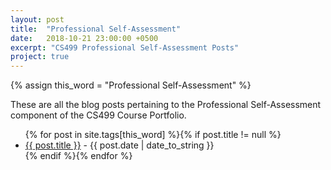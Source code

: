 ```yaml
---
layout: post
title:  "Professional Self-Assessment"
date:   2018-10-21 23:00:00 +0500
excerpt: "CS499 Professional Self-Assessment Posts"
project: true
---
```


{% assign this_word = "Professional Self-Assessment" %}

These are all the blog posts pertaining to the Professional Self-Assessment component of the CS499 Course Portfolio.

<article>
	<ul>
    {% for post in site.tags[this_word] %}{% if post.title != null %}
        <li class="entry-title"><a href="{{ site.url }}{{ post.url }}" title="{{ post.title }}">{{ post.title }}</a> - {{ post.date | date_to_string }} </li>
    {% endif %}{% endfor %}
	</ul>
</article><!-- /.hentry -->
